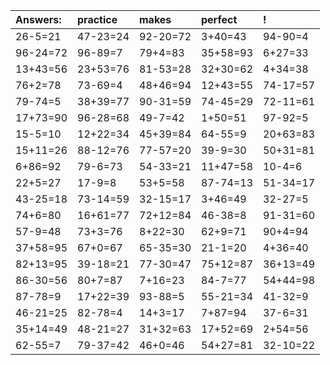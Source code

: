 | Answers: | practice | makes | perfect | ! |
| :--- | :--- | :--- | :--- | :--- |
| 26-5=21 | 47-23=24 | 92-20=72 | 3+40=43 | 94-90=4 | 
| 96-24=72 | 96-89=7 | 79+4=83 | 35+58=93 | 6+27=33 | 
| 13+43=56 | 23+53=76 | 81-53=28 | 32+30=62 | 4+34=38 | 
| 76+2=78 | 73-69=4 | 48+46=94 | 12+43=55 | 74-17=57 | 
| 79-74=5 | 38+39=77 | 90-31=59 | 74-45=29 | 72-11=61 | 
| 17+73=90 | 96-28=68 | 49-7=42 | 1+50=51 | 97-92=5 | 
| 15-5=10 | 12+22=34 | 45+39=84 | 64-55=9 | 20+63=83 | 
| 15+11=26 | 88-12=76 | 77-57=20 | 39-9=30 | 50+31=81 | 
| 6+86=92 | 79-6=73 | 54-33=21 | 11+47=58 | 10-4=6 | 
| 22+5=27 | 17-9=8 | 53+5=58 | 87-74=13 | 51-34=17 | 
| 43-25=18 | 73-14=59 | 32-15=17 | 3+46=49 | 32-27=5 | 
| 74+6=80 | 16+61=77 | 72+12=84 | 46-38=8 | 91-31=60 | 
| 57-9=48 | 73+3=76 | 8+22=30 | 62+9=71 | 90+4=94 | 
| 37+58=95 | 67+0=67 | 65-35=30 | 21-1=20 | 4+36=40 | 
| 82+13=95 | 39-18=21 | 77-30=47 | 75+12=87 | 36+13=49 | 
| 86-30=56 | 80+7=87 | 7+16=23 | 84-7=77 | 54+44=98 | 
| 87-78=9 | 17+22=39 | 93-88=5 | 55-21=34 | 41-32=9 | 
| 46-21=25 | 82-78=4 | 14+3=17 | 7+87=94 | 37-6=31 | 
| 35+14=49 | 48-21=27 | 31+32=63 | 17+52=69 | 2+54=56 | 
| 62-55=7 | 79-37=42 | 46+0=46 | 54+27=81 | 32-10=22 | 

